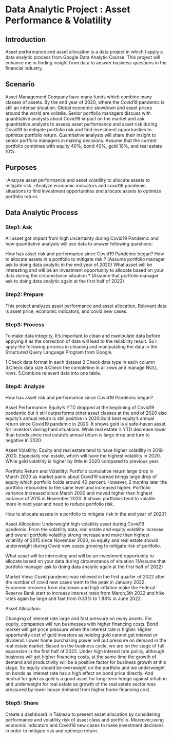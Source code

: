 

# Data Analytic Project : Asset Performance & Volatility

## Introduction

Asset performance and asset allocation is a data project in which I apply a data analytic process from Google Data Analytic Course. This project will enhance me in finding insight from data to answer business questions in the financial industry.

## Scenario

Asset Management Company have many funds which combine many classes of assets. By the end year of 2020, where the Covid19 pandemic is still an intense situation. Global economic slowdown and asset prices around the world are volatile. Senior portfolio managers discuss with quantitative analysts about Covid19 impact on the market and ask quantitative analysts to assess asset performance and asset risk during Covid19 to mitigate portfolio risk and find investment opportunities to optimize portfolio return. Quantitative analysts will share their insight to senior portfolio managers in making decisions. Assume that the current portfolio combines with equity 40%, bond 40%, gold 10%, and real estate 10%.

## Purposes

-Analyze asset performance and asset volatility to allocate assets to mitigate risk.
-Analyze economic indicators and covid19 pandemic situations to find investment opportunities and allocate assets to optimize portfolio return.

## Data Analytic Process

### Step1: Ask

All asset got impact from high uncertainty during Covid19 Pandemic and how quantitative analysts will use data to answer following questions:

How has asset risk and performance since Covid19 Pandemic began?
How to allocate assets in a portfolio to mitigate risk ? (Assume portfolio manager ask to doing data analytic in the end year of 2020)
What asset will be interesting and will be an investment opportunity to allocate based on your data during the circumstance situation ? (Assume that portfolio manager ask to doing data analytic again at the first half of 2022)

### Step2: Prepare

This project analyzes asset performance and asset allocation, Relevant data is asset price, economic indicators, and covid new cases. 

### Step3: Process

To make data integrity, It’s important to clean and manipulate data before applying it as the correction of data will lead to the reliability result. So I apply the following process in cleaning and manipulating the data in the Structured Query Language Program from Google.

1.Check data format in each dataset 
2.Check data type in each column
3.Check data size
4.Check the completion in all rows and manage NULL rows.
5.Combine relevant data into one table.       

### Step4: Analyze

How has asset risk and performance since Covid19 Pandemic began?


Asset Performance: Equity’s YTD dropped at the beginning of Covid19 pandemic but it still outperforms other asset classes at the end of 2020 also equity’s annual return is still positive in 2020.Gold beat equity’s annual return since Covid19 pandemic in 2020. It shows gold is a safe-haven asset for investors during hard situations. While real estate ’s YTD decrease lower than bonds since real estate’s annual return is large drop and turn to negative in 2020.

 





Asset Volatility: Equity and real estate tend to have higher volatility in 2019-2020. Especially real estate, which will have the highest volatility in 2020. While gold volatility is higher by little in 2020 compared to previous year.





Portfolio Return and Volatility: Portfolio cumulative return large drop in March 2020 as market panic about Covid19 spread brings large drop of equity which portfolio holds around 40 percent. However, 2 months later the portfolio rebounded to the same level and increased higher. Portfolio variance increased since March 2020 and moved higher than highest variance of 2015 in November 2020. It shows portfolios tend to volatile more in next year and need to reduce portfolio risk.












How to allocate assets in a portfolio to mitigate risk in the end year of 2020?



Asset Allocation: Underweight high volatility asset during Covid19 pandemic. From the volatility data, real estate and equity volatility increase and overall portfolio volatility strong increase and more than highest volatility of 2015 since November 2020, so equity and real estate should underweight during Covid new cases growing to mitigate risk of portfolio. 




What asset will be interesting and will be an investment opportunity to allocate based on your data during circumstance of  situation ?(Assume that portfolio manager ask to doing data analytic again at the first half of 2022)


Market View: Covid pandemic was relieved in the first quarter of 2022 after the number of covid new cases went to the peak in January 2022. Economic recovery from shutdown and high inflation make the Federal Reserve Bank start to increase interest rates from March,3th 2022 and hike rates again by large and fast from 0.33% to 1.88% in June 2022.





Asset Allocation: 

Changing of interest rate large and fast pressure on many assets. For equity, companies will run businesses with higher financing costs. Bond market will get price pressure when the interest rate is higher. Higher opportunity cost of gold investors as holding gold cannot get interest or dividend. Lower home purchasing power will put pressure on demand in the real estate market. Based on the business cycle, we are on the stage of full expansion in the first half of 2022. Under high interest rate policy, although business will get higher financing costs, at the same time the growth of demand and productivity will be a positive factor for business growth at this stage. So equity should be overweight on the portfolio and we underweight on bonds as interest rate has a high effect on bond price directly. And neutral for gold as gold is a good asset for long-term hedge against inflation and underweight for real estate as growth of the real estate sector was pressured by lower house demand from higher home financing cost.


### Step5: Share


Create a dashboard in Tableau to present asset allocation by considering performance and volatility risk of asset class and portfolio. Moreover,using economic indicators and Covid19 new cases to make investment decisions in order to mitigate risk and optimize return.


